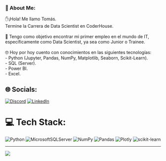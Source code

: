 ### 💫 About Me:
✋¡Hola! Me llamo Tomás. <br>Termine la Carrera de Data Scientist en CoderHouse.<br><br>🎯 Tengo como objetivo encontrar mi primer empleo en el mundo de IT, específicamente como Data Scientist, ya sea como Junior o Trainee.<br><br>🤓 Hoy por hoy cuento con conocimientos en las siguientes tecnologías:<br>- Python (Jupyter, Pandas, NumPy, Matplotlib, Seaborn, Scikit-Learn).<br>- SQL (Server).<br>- Power BI.<br>- Excel.


## 🌐 Socials:
[![Discord](https://img.shields.io/badge/Discord-%237289DA.svg?logo=discord&logoColor=white)](https://discord.gg/_tomasmartinez) [![LinkedIn](https://img.shields.io/badge/LinkedIn-%230077B5.svg?logo=linkedin&logoColor=white)](https://linkedin.com/in/https://www.linkedin.com/in/tom%C3%A1s-mart%C3%ADnez-datascience/) 

# 💻 Tech Stack:
![Python](https://img.shields.io/badge/python-3670A0?style=for-the-badge&logo=python&logoColor=ffdd54) ![MicrosoftSQLServer](https://img.shields.io/badge/Microsoft%20SQL%20Sever-CC2927?style=for-the-badge&logo=microsoft%20sql%20server&logoColor=white) ![NumPy](https://img.shields.io/badge/numpy-%23013243.svg?style=for-the-badge&logo=numpy&logoColor=white) ![Pandas](https://img.shields.io/badge/pandas-%23150458.svg?style=for-the-badge&logo=pandas&logoColor=white) ![Plotly](https://img.shields.io/badge/Plotly-%233F4F75.svg?style=for-the-badge&logo=plotly&logoColor=white) ![scikit-learn](https://img.shields.io/badge/scikit--learn-%23F7931E.svg?style=for-the-badge&logo=scikit-learn&logoColor=white)


---
[![](https://visitcount.itsvg.in/api?id=MTomasMartnez&icon=0&color=0)](https://visitcount.itsvg.in)

<!-- Proudly created with GPRM ( https://gprm.itsvg.in ) -->
